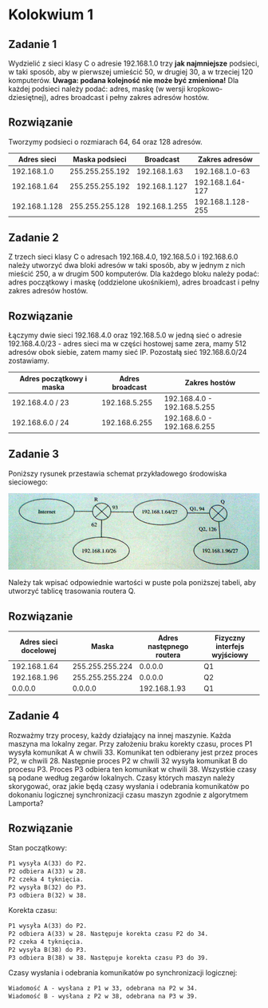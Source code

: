 # Kolokwium 1

## Zadanie 1

Wydzielić z sieci klasy C o adresie 192.168.1.0 trzy **jak najmniejsze** podsieci, w taki sposób, aby w pierwszej umieścić 50, w drugiej 30, a w trzeciej 120 komputerów. **Uwaga: podana kolejność nie może być zmieniona!** Dla każdej podsieci należy podać: adres, maskę (w wersji kropkowo-dziesiętnej), adres broadcast i pełny zakres adresów hostów.

## Rozwiązanie

Tworzymy podsieci o rozmiarach 64, 64 oraz 128 adresów.

| Adres sieci   | Maska podsieci  | Broadcast     | Zakres adresów    |
| ------------- | --------------- | ------------- | ----------------- |
| 192.168.1.0   | 255.255.255.192 | 192.168.1.63  | 192.168.1.0-63    |
| 192.168.1.64  | 255.255.255.192 | 192.168.1.127 | 192.168.1.64-127  |
| 192.168.1.128 | 255.255.255.128 | 192.168.1.255 | 192.168.1.128-255 |

## Zadanie 2

Z trzech sieci klasy C o adresach 192.168.4.0, 192.168.5.0 i 192.168.6.0 należy utworzyć dwa bloki adresów w taki sposób, aby w jednym z nich mieścić 250, a w drugim 500 komputerów. Dla każdego bloku należy podać: adres początkowy i maskę (oddzielone ukośnikiem), adres broadcast i pełny zakres adresów hostów.

## Rozwiązanie

Łączymy dwie sieci 192.168.4.0 oraz 192.168.5.0 w jedną sieć o adresie 192.168.4.0/23 - adres sieci ma w części hostowej same zera, mamy 512 adresów obok siebie, zatem mamy sieć IP. Pozostałą sieć 192.168.6.0/24 zostawiamy. 

| Adres początkowy i maska | Adres broadcast | Zakres hostów               |
| ------------------------ | --------------- | --------------------------- |
| 192.168.4.0 / 23         | 192.168.5.255   | 192.168.4.0 - 192.168.5.255 |
| 192.168.6.0 / 24         | 192.168.6.255   | 192.168.6.0 - 192.168.6.255 |

## Zadanie 3

Poniższy rysunek przestawia schemat przykładowego środowiska sieciowego:

![](./images/03.png)

Należy tak wpisać odpowiednie wartości w puste pola poniższej tabeli, aby utworzyć tablicę trasowania routera Q.

## Rozwiązanie

| Adres sieci docelowej | Maska           | Adres następnego routera | Fizyczny interfejs wyjściowy |
| --------------------- | --------------- | ------------------------ | ---------------------------- |
| 192.168.1.64          | 255.255.255.224 | 0.0.0.0                  | Q1                           |
| 192.168.1.96          | 255.255.255.224 | 0.0.0.0                  | Q2                           |
| 0.0.0.0               | 0.0.0.0         | 192.168.1.93             | Q1                           |

## Zadanie 4

Rozważmy trzy procesy, każdy działający na innej maszynie. Każda maszyna ma lokalny zegar. Przy założeniu braku korekty czasu, proces P1 wysyła komunikat A w chwili 33. Komunikat ten odbierany jest przez proces P2, w chwili 28. Następnie proces P2 w chwili 32 wysyła komunikat B do procesu P3. Proces P3 odbiera ten komunikat w chwili 38. Wszystkie czasy są podane według zegarów lokalnych. Czasy których maszyn należy skorygować, oraz jakie będą czasy wysłania i odebrania komunikatów po dokonaniu logicznej synchronizacji czasu maszyn zgodnie z algorytmem Lamporta?

## Rozwiązanie

Stan początkowy:

```
P1 wysyła A(33) do P2.
P2 odbiera A(33) w 28.
P2 czeka 4 tyknięcia.
P2 wysyła B(32) do P3.
P3 odbiera B(32) w 38.
```

Korekta czasu:

```
P1 wysyła A(33) do P2.
P2 odbiera A(33) w 28. Następuje korekta czasu P2 do 34.
P2 czeka 4 tyknięcia.
P2 wysyła B(38) do P3.
P3 odbiera B(38) w 38. Następuje korekta czasu P3 do 39.
```

Czasy wysłania i odebrania komunikatów po synchronizacji logicznej:

```
Wiadomość A - wysłana z P1 w 33, odebrana na P2 w 34.
Wiadomość B - wysłana z P2 w 38, odebrana na P3 w 39.
```
